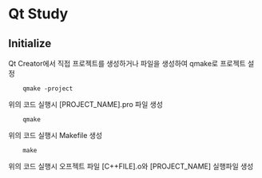 # Qt Study

## Initialize

Qt Creator에서 직접 프로젝트를 생성하거나 파일을 생성하여 qmake로 프로젝트 설정

```shell
    qmake -project
```

위의 코드 실행시 [PROJECT_NAME].pro 파일 생성

```shell
    qmake
```

위의 코드 실행시 Makefile 생성


```shell
    make
```

위의 코드 실행시 오프젝트 파일 [C++FILE].o와 [PROJECT_NAME] 실행파일 생성

